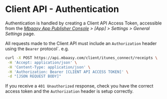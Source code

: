 # Client API - Authentication

Authentication is handled by creating a Client API Access Token, accessible from the *[Mbaasy App Publisher Console](https://console.mbaasy.com') > [App] > Settings > General Settings* page.

All requests made to the Client API must include an `Authorization` header using the `Bearer` protocol`. e.g.

```sh
curl -X POST https://api.mbaasy.com/client/itunes_connect/receipts \
 -H 'Accept: application/json' \
 -H 'Content-Type: application/json' \
 -H 'Authorization: Bearer [CLIENT API ACCESS TOKEN]' \
 -d "[JSON REQUEST BODY]"
```

If you receive a `401 Unauthorized` response, check you have the correct access token and the `Authorization` header is setup correctly.
